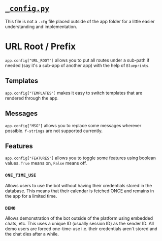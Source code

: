 # [`_config.py`](https://github.com/ineshbose/boyd_bot_messenger/blob/master/boyd_bot/_config.py)

This file is not a `.cfg` file placed outside of the app folder for a little easier understanding and implementation.

# URL Root / Prefix

`app.config["URL_ROOT"]` allows you to put all routes under a sub-path if needed (say it's a sub-app of another app) with the help of `Blueprints`.


## Templates

`app.config["TEMPLATES"]` makes it easy to switch templates that are rendered through the app.


## Messages

`app.config["MSG"]` allows you to replace some messages wherever possible.
`f-strings` are not supported currently.


## Features

`app.config["FEATURES"]` allows you to toggle some features using boolean values.
`True` means on, `False` means off.

### `ONE_TIME_USE`

Allows users to use the bot without having their credentials stored in the database. This means that their calendar is fetched ONCE and remains in the app for a limited time.

### `DEMO`

Allows demonstration of the bot outside of the platform using embedded chats, etc. This uses a unique ID (usually session ID) as the sender ID. All demo users are forced one-time-use i.e. their credentials aren't stored and the chat dies after a while.